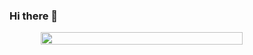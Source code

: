 ### Hi there 👋

<div style="display: flex; justify-content: center;">
<img style="width: 80%;" src="https://github-readme-stats-tau-one-46.vercel.app/api/top-langs/?username=csznet&layout=compact&bg_color=fff0&langs_count=12&exclude_repo=github-readme-stats,hugo-blog,frp,csznet.github.io,astro-home"/>
</div>

